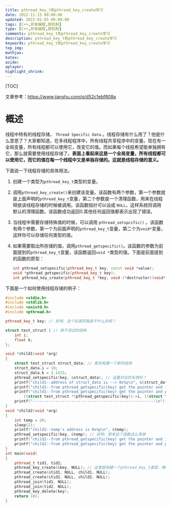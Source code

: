 ```yaml
---
title: pthread_key_t和pthread_key_create学习
date: 2022-11-15 00:00:00
updated: 2022-01-05 00:00:00
tags: [C++,并发编程,锁机制]
type: [C++,并发编程,锁机制]
comments: pthread_key_t和pthread_key_create学习
description: pthread_key_t和pthread_key_create学习
keywords: pthread_key_t和pthread_key_create学习
top_img:
mathjax:
katex:
aside:
aplayer:
highlight_shrink:
---
```


[TOC]

文章参考：https://www.jianshu.com/p/d52c1ebf808a

# 概述

线程中特有的线程存储， `Thread Specific Data` 。线程存储有什么用了？他是什么意思了？大家都知道，在多线程程序中，所有线程共享程序中的变量。现在有一全局变量，所有线程都可以使用它，改变它的值。而如果每个线程希望能单独拥有它，那么就需要使用线程存储了。**表面上看起来这是一个全局变量，所有线程都可以使用它，而它的值在每一个线程中又是单独存储的。这就是线程存储的意义。**

下面说一下线程存储的具体用法。

1. 创建一个类型为`pthread_key_t`类型的变量。

2. 调用`pthread_key_create()`来创建该变量。该函数有两个参数，第一个参数就是上面声明的`pthread_key_t`变量，第二个参数是一个清理函数，用来在线程释放该线程存储的时候被调用。该函数指针可以设成 `NULL`，这样系统将调用默认的清理函数。该函数成功返回0.其他任何返回值都表示出现了错误。

3. 当线程中需要存储特殊值的时候，可以调用 `pthread_setspcific()` 。该函数有两个参数，第一个为前面声明的`pthread_key_t`变量，第二个为`void*`变量，这样你可以存储任何类型的值。

4. 如果需要取出所存储的值，调用`pthread_getspecific()`。该函数的参数为前面提到的`pthread_key_t`变量，该函数返回`void *`类型的值。下面是前面提到的函数的原型：

   ```c++
   int pthread_setspecific(pthread_key_t key, const void *value);
   void *pthread_getspecific(pthread_key_t key);
   int pthread_key_create(pthread_key_t *key, void (*destructor)(void*));
   ```

   

下面是一个如何使用线程存储的例子：

```c++
#include <stdio.h>
#include <stdlib.h>
#include <unistd.h>
#include <pthread.h>

pthread_key_t key; // 好吧，这个玩意究竟是干什么的呢？

struct test_struct { // 用于测试的结构
    int i;
    float k;
};

void *child1(void *arg)
{
    struct test_struct struct_data; // 首先构建一个新的结构
    struct_data.i = 10;
    struct_data.k = 3.1415;
    pthread_setspecific(key, &struct_data); // 设置对应的东西吗？
    printf("child1--address of struct_data is --> 0x%p\n", &(struct_data));
    printf("child1--from pthread_getspecific(key) get the pointer and it points to --> 0x%p\n", (struct test_struct *)pthread_getspecific(key));
    printf("child1--from pthread_getspecific(key) get the pointer and print it's content:\nstruct_data.i:%d\nstruct_data.k: %f\n", 
        ((struct test_struct *)pthread_getspecific(key))->i, ((struct test_struct *)pthread_getspecific(key))->k);
    printf("------------------------------------------------------\n");
}
void *child2(void *arg)
{
    int temp = 20;
    sleep(2);
    printf("child2--temp's address is 0x%p\n", &temp);
    pthread_setspecific(key, &temp); // 好吧，原来这个函数这么简单
    printf("child2--from pthread_getspecific(key) get the pointer and it points to --> 0x%p\n", (int *)pthread_getspecific(key));
    printf("child2--from pthread_getspecific(key) get the pointer and print it's content --> temp:%d\n", *((int *)pthread_getspecific(key)));
}
int main(void)
{
    pthread_t tid1, tid2;
    pthread_key_create(&key, NULL); // 这里是构建一个pthread_key_t类型，确实是相当于一个key
    pthread_create(&tid1, NULL, child1, NULL);
    pthread_create(&tid2, NULL, child2, NULL);
    pthread_join(tid1, NULL);
    pthread_join(tid2, NULL);
    pthread_key_delete(key);
    return (0);
}
```


